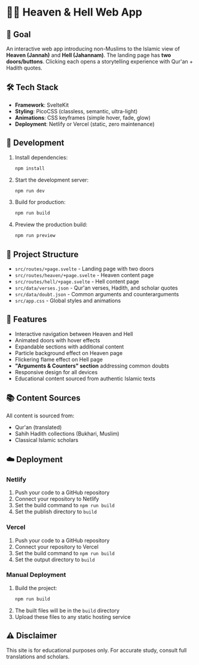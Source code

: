 # 🌿🔥 Heaven & Hell Web App

## 🎯 Goal
An interactive web app introducing non-Muslims to the Islamic view of **Heaven (Jannah)** and **Hell (Jahannam)**.
The landing page has **two doors/buttons**. Clicking each opens a storytelling experience with Qur'an + Hadith quotes.

## 🛠️ Tech Stack
- **Framework**: SvelteKit
- **Styling**: PicoCSS (classless, semantic, ultra-light)
- **Animations**: CSS keyframes (simple hover, fade, glow)
- **Deployment**: Netlify or Vercel (static, zero maintenance)

## 🚀 Development

1. Install dependencies:
   ```bash
   npm install
   ```

2. Start the development server:
   ```bash
   npm run dev
   ```

3. Build for production:
   ```bash
   npm run build
   ```

4. Preview the production build:
   ```bash
   npm run preview
   ```

## 📁 Project Structure
- `src/routes/+page.svelte` - Landing page with two doors
- `src/routes/heaven/+page.svelte` - Heaven content page
- `src/routes/hell/+page.svelte` - Hell content page
- `src/data/verses.json` - Qur'an verses, Hadith, and scholar quotes
- `src/data/doubt.json` - Common arguments and counterarguments
- `src/app.css` - Global styles and animations

## 📌 Features
- Interactive navigation between Heaven and Hell
- Animated doors with hover effects
- Expandable sections with additional content
- Particle background effect on Heaven page
- Flickering flame effect on Hell page
- **"Arguments & Counters" section** addressing common doubts
- Responsive design for all devices
- Educational content sourced from authentic Islamic texts

## 📚 Content Sources
All content is sourced from:
- Qur'an (translated)
- Sahih Hadith collections (Bukhari, Muslim)
- Classical Islamic scholars

## ☁️ Deployment

### Netlify
1. Push your code to a GitHub repository
2. Connect your repository to Netlify
3. Set the build command to `npm run build`
4. Set the publish directory to `build`

### Vercel
1. Push your code to a GitHub repository
2. Connect your repository to Vercel
3. Set the build command to `npm run build`
4. Set the output directory to `build`

### Manual Deployment
1. Build the project:
   ```bash
   npm run build
   ```
2. The built files will be in the `build` directory
3. Upload these files to any static hosting service

## ⚠️ Disclaimer
This site is for educational purposes only. For accurate study, consult full translations and scholars.